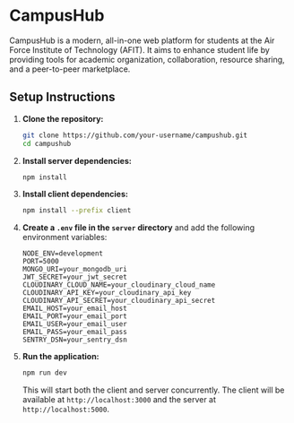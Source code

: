 # CampusHub

CampusHub is a modern, all-in-one web platform for students at the Air Force Institute of Technology (AFIT). It aims to enhance student life by providing tools for academic organization, collaboration, resource sharing, and a peer-to-peer marketplace.

## Setup Instructions

1.  **Clone the repository:**
    ```bash
    git clone https://github.com/your-username/campushub.git
    cd campushub
    ```

2.  **Install server dependencies:**
    ```bash
    npm install
    ```

3.  **Install client dependencies:**
    ```bash
    npm install --prefix client
    ```

4.  **Create a `.env` file in the `server` directory** and add the following environment variables:

    ```
    NODE_ENV=development
    PORT=5000
    MONGO_URI=your_mongodb_uri
    JWT_SECRET=your_jwt_secret
    CLOUDINARY_CLOUD_NAME=your_cloudinary_cloud_name
    CLOUDINARY_API_KEY=your_cloudinary_api_key
    CLOUDINARY_API_SECRET=your_cloudinary_api_secret
    EMAIL_HOST=your_email_host
    EMAIL_PORT=your_email_port
    EMAIL_USER=your_email_user
    EMAIL_PASS=your_email_pass
    SENTRY_DSN=your_sentry_dsn
    ```

5.  **Run the application:**
    ```bash
    npm run dev
    ```

    This will start both the client and server concurrently. The client will be available at `http://localhost:3000` and the server at `http://localhost:5000`.
